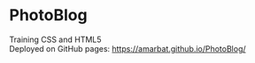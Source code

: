 # PhotoBlog
Training CSS and HTML5<br/>
Deployed on GitHub pages: https://amarbat.github.io/PhotoBlog/
